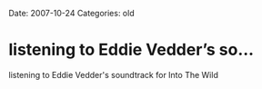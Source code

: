Date: 2007-10-24
Categories: old

# listening to Eddie Vedder’s so…

listening to Eddie Vedder's soundtrack for Into The Wild
